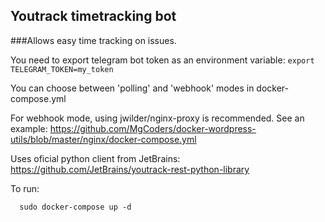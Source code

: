 ## Youtrack timetracking bot
###Allows easy time tracking on issues.

You need to export telegram bot token as an environment variable:
	`export TELEGRAM_TOKEN=my_token`

You can choose between 'polling' and 'webhook' modes in docker-compose.yml

For webhook mode, using jwilder/nginx-proxy is recommended.
See an example: https://github.com/MgCoders/docker-wordpress-utils/blob/master/nginx/docker-compose.yml

Uses oficial python client from JetBrains: https://github.com/JetBrains/youtrack-rest-python-library


To run:

      sudo docker-compose up -d
